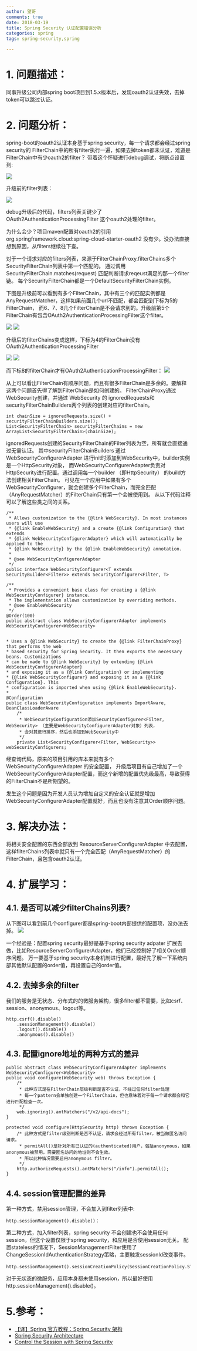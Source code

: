 ```yaml
---
author: 望哥
comments: true
date: 2018-03-19
title: Spring Security 认证配置错误分析
categories: spring
tags: spring-security,spring

---
```


# 1. 问题描述：
同事升级公司内部spring boot项目到1.5.x版本后，发现oauth2认证失效，去掉token可以跳过认证。

# 2. 问题分析：
spring-boot的oauth2认证本身基于spring security，每一个请求都会经过spring security的 FilterChain中的所有filter执行一遍，如果去掉token都未认证，难道是FilterChain中有少oauth2的filter？
带着这个怀疑进行debug调试，将断点设置到:

![](http://blog.sisopipo.com/media/files/spring/spring-security-config-analysis/debug-point.png)

升级前的filter列表：

![](http://blog.sisopipo.com/media/files/spring/spring-security-config-analysis/filters-before-upgrade.png)

debug升级后的代码，filters列表关键少了 OAuth2AuthenticationProcessingFilter 这个oauth2处理的filter。

为什么会少？项目maven配置对oauth2的引用 org.springframework.cloud:spring-cloud-starter-oauth2 没有少。没办法直接想到原因，从filters继续往下查。

对于一个请求对应的filters列表，来源于FilterChainProxy.filterChains多个SecurityFilterChain列表中第一个匹配的。
通过调用SecurityFilterChain.matches(request) 匹配判断请求reqeust满足的那一个filter链。
每个SecurityFilterChain都是一个DefaultSecurityFilterChain实例。

下图是升级前可以看到有多个FilterChain，其中有三个的匹配实例都是AnyRequestMatcher，这样如果前面几个url不匹配，都会匹配到下标为5的FilterChain，
而6、7、8几个FilterChain是不会请求到的。升级前第5个FilterChain有包含OAuth2AuthenticationProcessingFilter这个filter。

![](http://blog.sisopipo.com/media/files/spring/spring-security-config-analysis/chains-before.png)
![](http://blog.sisopipo.com/media/files/spring/spring-security-config-analysis/filters-before.png)

升级后的filterChains变成这样，下标为4的FilterChain没有OAuth2AuthenticationProcessingFilter

![](http://blog.sisopipo.com/media/files/spring/spring-security-config-analysis/chains-after.png)
![](http://blog.sisopipo.com/media/files/spring/spring-security-config-analysis/filters-after-1.png)

而下标8的filterChain才有OAuth2AuthenticationProcessingFilter：
![](http://blog.sisopipo.com/media/files/spring/spring-security-config-analysis/filters-after-2.png)

从上可以看出FilterChain有顺序问题，而且有很多FilterChain是多余的。要解释这两个问题首先得了解到FilterChain是如何创建的。
FilterChainProxy通过WebSecurity创建，并通过 WebSecurity 的  ignoredRequests和securityFilterChainBuilders两个列表的创建对应的filterChain。
```
int chainSize = ignoredRequests.size() + securityFilterChainBuilders.size();
List<SecurityFilterChain> securityFilterChains = new ArrayList<SecurityFilterChain>(chainSize);
```

ignoredRequests创建的SecurityFilterChain的Filter列表为空，所有就会直接通过无需认证。
其中securityFilterChainBuilders 通过 WebSecurityConfigurerAdapter 进行init时添加到WebSecurity中，builder实例是一个HttpSecurity对象，
而WebSecurityConfigurerAdapter负责对HttpSecurity进行配置。通过调用每一个builder （即HttpSecurity） 的build方法创建相关FilterChain。
可见在一个应用中如果有多个 WebSecurityConfigurer，就会创建多个FilterChain，而完全匹配（AnyRequestMatcher）的FilterChain只有第一个会被使用到。
从以下代码注释可以了解这些类之间的关系。

```
/**
 * Allows customization to the {@link WebSecurity}. In most instances users will use
 * {@link EnableWebSecurity} and a create {@link Configuration} that extends
 * {@link WebSecurityConfigurerAdapter} which will automatically be applied to the
 * {@link WebSecurity} by the {@link EnableWebSecurity} annotation.
 *
 * @see WebSecurityConfigurerAdapter
 */
public interface WebSecurityConfigurer<T extends SecurityBuilder<Filter>> extends SecurityConfigurer<Filter, T>

/**
 * Provides a convenient base class for creating a {@link WebSecurityConfigurer} instance.
 * The implementation allows customization by overriding methods.
 * @see EnableWebSecurity
 */
@Order(100)
public abstract class WebSecurityConfigurerAdapter implements WebSecurityConfigurer<WebSecurity>


* Uses a {@link WebSecurity} to create the {@link FilterChainProxy} that performs the web
* based security for Spring Security. It then exports the necessary beans. Customizations
* can be made to {@link WebSecurity} by extending {@link WebSecurityConfigurerAdapter}
* and exposing it as a {@link Configuration} or implementing
* {@link WebSecurityConfigurer} and exposing it as a {@link Configuration}. This
* configuration is imported when using {@link EnableWebSecurity}.
*
@Configuration
public class WebSecurityConfiguration implements ImportAware, BeanClassLoaderAware
    /*
     * WebSecurityConfiguration添加SecurityConfigurer<Filter, WebSecurity> （主要是WebSecurityConfigurerAdapter对象）列表，
     * 会对其进行排序，然后也添加到WebSecurity中
     */
    private List<SecurityConfigurer<Filter, WebSecurity>> webSecurityConfigurers;
```

经查询代码，原来的项目引用的库本来就有多个 WebSecurityConfigurerAdapter 的安全配置，
升级后项目有自己增加了一个WebSecurityConfigurerAdapter配置，而这个新增的配置优先级最高，导致获得的FilterChain不是所期望的。

发生这个问题是因为开发人员认为增加自定义的安全认证就是增加WebSecurityConfigurerAdapter配置就好，而且也没有注意其Order顺序问题。

# 3. 解决办法：

将相关安全配置的东西全部放到 ResourceServerConfigurerAdapter 中去配置， 这样filterChains列表中就只有一个完全匹配（AnyRequestMatcher）的FilterChain，且包含oauth2认证。





# 4. 扩展学习：

## 4.1. 是否可以减少filterChains列表?

从下图可以看到前几个configurer都是spring-boot内部提供的配置项，没办法去掉。
![](http://blog.sisopipo.com/media/files/spring/spring-security-config-analysis/adapter-list.png)

一个经验是：配置spring security最好是基于spring security adpater
扩展去做，比如ResourceServerConfigurerAdapter，他们已经控制好了相关Order顺序问题。
万一要基于spring security本身机制进行配置，最好先了解一下系统内部其他默认配置的order值，再设置自己的order值。


## 4.2. 去掉多余的filter
我们的服务是无状态、分布式的的微服务架构，很多filter都不需要，比如csrf、session、anonymous、logout等。
```
http.csrf().disable()
    .sessionManagement().disable()
    .logout().disable()
    .anonymous().disable()
```

## 4.3. 配置ignore地址的两种方式的差异
```
public abstract class WebSecurityConfigurerAdapter implements WebSecurityConfigurer<WebSecurity>
public void configure(WebSecurity web) throws Exception {
    /*
     * 此种方式是在FilterChain层级判断是否不认证，不经过任何filter处理
     * 每一个pattern会单独创建一个FilterChain，但也意味着对于每一个请求都会和它进行匹配检查一次。
     */
    web.ignoring().antMatchers("/v2/api-docs");
}

protected void configure(HttpSecurity http) throws Exception {
    /* 此种方式是filter级别判断是否不认证，请求会经过所有filter，被当做匿名访问请求。
     * permitAll()是针对所有已认证的(authenticated)用户，包括anonymous，如果anonymous被禁用，需要匿名访问的地址则不会生效。
     * 所以此种情况需要启用anonymous filter。
     */
    http.authorizeRequests().antMatchers("/info").permitAll();
}
```

## 4.4. session管理配置的差异

第一种方式，禁用session管理，不会加入到filter列表中:
```
http.sessionManagement().disable()：
```


第二种方式，加入filter列表，spring security 不会创建也不会使用任何session，但这个设置仅限于spring security，和应用是否使用session无关。
配置stateless的情况下，SessionManagementFilter使用了ChangeSessionIdAuthenticationStrategy策略，主要触发sessionId改变事件。
```
http.sessionManagement().sessionCreationPolicy(SessionCreationPolicy.STATELESS)：
```

对于无状态的微服务，应用本身都未使用session，所以最好使用http.sessionManagement().disable()。



# 5.参考：

- [【译】Spring 官方教程：Spring Security 架构](http://www.spring4all.com/article/554)
- [Spring Security Architecture](https://spring.io/guides/topicals/spring-security-architecture/)
- [Control the Session with Spring Security](http://www.baeldung.com/spring-security-session)



